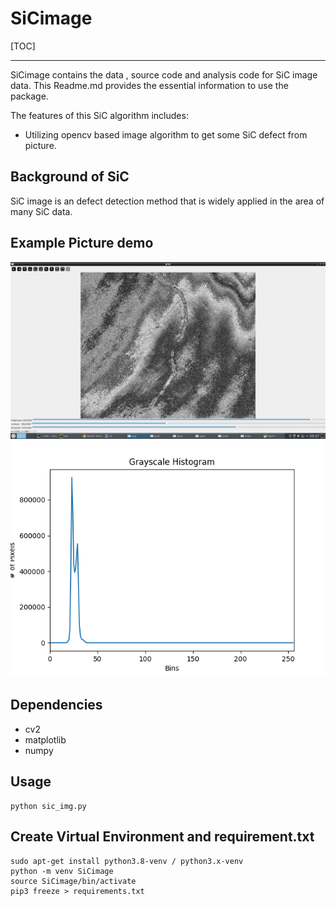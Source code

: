 # SiCimage

[TOC]

------

SiCimage contains the data , source code and analysis code for SiC image data. This Readme.md provides the essential information to use the package. 

The features of this SiC algorithm includes:

- Utilizing opencv based image algorithm to get some SiC defect from picture. 

## Background of SiC

SiC image is an defect detection method that is widely applied in the area of many SiC data. 

## Example Picture demo
<img src="site/site1.png" width="800" />
<img src="site/CREE_0322_141_hist.png" width="800" />

## Dependencies
* cv2
* matplotlib
* numpy
  
## Usage
```
python sic_img.py 
```


## Create Virtual Environment and requirement.txt
```
sudo apt-get install python3.8-venv / python3.x-venv
python -m venv SiCimage
source SiCimage/bin/activate
pip3 freeze > requirements.txt
